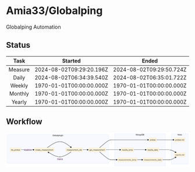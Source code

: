# Amia33/Globalping

Globalping Automation

## Status

|  Task   |         Started          |          Ended           |
| :-----: | :----------------------: | :----------------------: |
| Measure | 2024-08-02T09:29:20.196Z | 2024-08-02T09:29:50.724Z |
|  Daily  | 2024-08-02T06:34:39.540Z | 2024-08-02T06:35:01.722Z |
| Weekly  | 1970-01-01T00:00:00.000Z | 1970-01-01T00:00:00.000Z |
| Monthly | 1970-01-01T00:00:00.000Z | 1970-01-01T00:00:00.000Z |
| Yearly  | 1970-01-01T00:00:00.000Z | 1970-01-01T00:00:00.000Z |

## Workflow

![Flowchart](results/source/flowchart.png)
